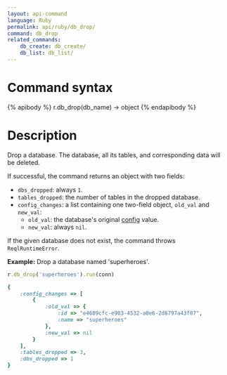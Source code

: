 ```yaml
---
layout: api-command
language: Ruby
permalink: api/ruby/db_drop/
command: db_drop
related_commands:
    db_create: db_create/
    db_list: db_list/
---
```



# Command syntax #

{% apibody %}
r.db_drop(db_name) &rarr; object
{% endapibody %}

# Description #

Drop a database. The database, all its tables, and corresponding data will be deleted.

If successful, the command returns an object with two fields:

* `dbs_dropped`: always `1`.
* `tables_dropped`: the number of tables in the dropped database.
* `config_changes`: a list containing one two-field object, `old_val` and `new_val`:
    * `old_val`: the database's original [config](/api/ruby/config) value.
    * `new_val`: always `nil`.

If the given database does not exist, the command throws `ReqlRuntimeError`.

__Example:__ Drop a database named 'superheroes'.

```rb
r.db_drop('superheroes').run(conn)

{
    :config_changes => [
        {
            :old_val => {
                :id => "e4689cfc-e903-4532-a0e6-2d6797a43f07",
                :name => "superheroes"
            },
            :new_val => nil
        }
    ],
    :tables_dropped => 3,
    :dbs_dropped => 1
}
```

